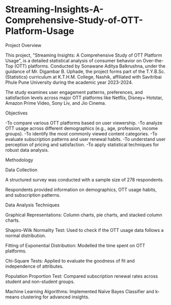 # Streaming-Insights-A-Comprehensive-Study-of-OTT-Platform-Usage

Project Overview

This project, "Streaming Insights: A Comprehensive Study of OTT Platform Usage", is a detailed statistical analysis of consumer behavior on Over-the-Top (OTT) platforms. Conducted by Sonawane Aditya Balkrushna, under the guidance of Mr. Digambar B. Uphade, the project forms part of the T.Y.B.Sc. (Statistics) curriculum at K.T.H.M. College, Nashik, affiliated with Savitribai Phule Pune University during the academic year 2023-2024.

The study examines user engagement patterns, preferences, and satisfaction levels across major OTT platforms like Netflix, Disney+ Hotstar, Amazon Prime Video, Sony Liv, and Jio Cinema.

Objectives

-To compare various OTT platforms based on user viewership.
-To analyze OTT usage across different demographics (e.g., age, profession, income groups).
-To identify the most commonly viewed content categories.
-To evaluate subscription patterns and user renewal habits.
-To understand user perception of pricing and satisfaction.
-To apply statistical techniques for robust data analysis.

Methodology

Data Collection

A structured survey was conducted with a sample size of 278 respondents.

Respondents provided information on demographics, OTT usage habits, and subscription patterns.

Data Analysis Techniques

Graphical Representations: Column charts, pie charts, and stacked column charts.

Shapiro-Wilk Normality Test: Used to check if the OTT usage data follows a normal distribution.

Fitting of Exponential Distribution: Modelled the time spent on OTT platforms.

Chi-Square Tests: Applied to evaluate the goodness of fit and independence of attributes.

Population Proportion Test: Compared subscription renewal rates across student and non-student groups.

Machine Learning Algorithms: Implemented Naïve Bayes Classifier and k-means clustering for advanced insights.
